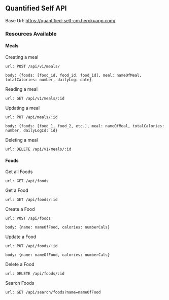 ## Quantified Self API
Base Url: https://quantified-self-cm.herokuapp.com/
### Resources Available
#### Meals
Creating a meal

```
url: POST /api/v1/meals/

body: {foods: [food_id, food_id, food_id], meal: nameOfMeal, totalCalories: number, dailyLog: date}
```

Reading a meal

`url: GET /api/v1/meals/:id`


Updating a meal

```
url: PUT /api/meals/:id

body: {foods: [food_1, food_2, etc.], meal: nameOfMeal, totalCalories: number, dailyLogId: id}
```

Deleting a meal

`url: DELETE /api/v1/meals/:id`

#### Foods

Get all Foods

`url: GET /api/foods`

Get a Food

`url: GET /api/foods/:id`

Create a Food

```
url: POST /api/foods

body: {name: nameOfFood, calories: numberCals}
```
Update a Food

```
url: PUT /api/foods/:id

body: {name: nameOfFood, calories: numberCals}
```
Delete a Food

`url: DELETE /api/foods/:id`

Search Foods

`url: GET /api/search/foods?name=nameOfFood`
